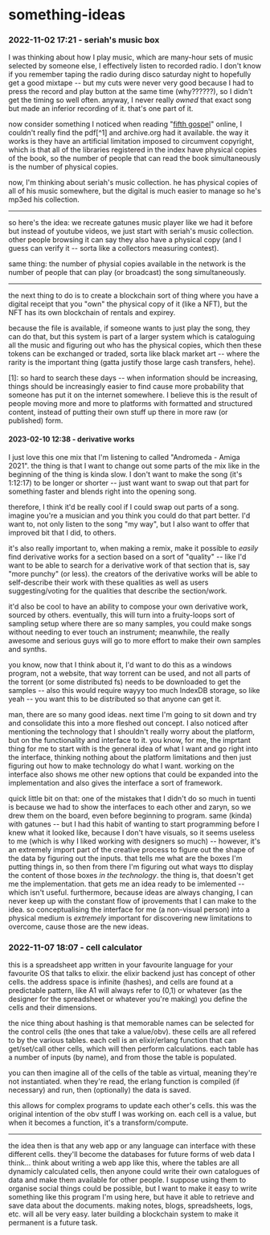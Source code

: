 # something-ideas

### 2022-11-02 17:21 - seriah's music box

I was thinking about how I play music, which are many-hour sets of music selected by someone else, I effectively listen to recorded radio. I don't know if you remember taping the radio during disco saturday night to hopefully get a good mixtape -- but my cuts were never very good because I had to press the record and play button at the same time (why??????), so I didn't get the timing so well often. anyway, I never really *owned* that exact song but made an inferior recording of it. that's one part of it.

now consider something I noticed when reading "[fifth gospel](/steiner/fifth-gospel.md)" online, I couldn't really find the pdf[^1] and archive.org had it available. the way it works is they have an artificial limitation imposed to circumvent copyright, which is that all of the libraries registered in the index have physical copies of the book, so the number of people that can read the book simultaneously is the number of physical copies.

now, I'm thinking about seriah's music collection. he has physical copies of all of his music somewhere, but the digital is much easier to manage so he's mp3ed his collection.

---

so here's the idea: we recreate gatunes music player like we had it before but instead of youtube videos, we just start with seriah's music collection. other people browsing it can say they also have a physical copy (and I guess can verify it -- sorta like a collectors measuring contest).

same thing: the number of physial copies available in the network is the number of people that can play (or broadcast) the song simultaneously.

---

the next thing to do is to create a blockchain sort of thing where you have a digital receipt that you "own" the physical copy of it (like a NFT), but the NFT has its own blockchain of rentals and expirey.

because the file is available, if someone wants to just play the song, they can do that, but this system is part of a larger system which is cataloguing all the music and figuring out who has the physical copies, which then these tokens can be exchanged or traded, sorta like black market art -- where the rarity is the important thing (gatta justify those large cash transfers, hehe).

[1]: so hard to search these days -- when information should be increasing, things should be increasingly easier to find cause more probability that someone has put it on the internet somewhere. I believe this is the result of people moving more and more to platforms with formatted and structured content, instead of putting their own stuff up there in more raw (or published) form.

#### 2023-02-10 12:38 - derivative works

I just love this one mix that I'm listening to called "Andromeda - Amiga 2021". the thing is that I want to change out some parts of the mix like in the beginning of the thing is kinda slow. I don't want to make the song (it's 1:12:17) to be longer or shorter -- just want want to swap out that part for something faster and blends right into the opening song.

therefore, I think it'd be really cool if I could swap out parts of a song. imagine you're a musician and you think you could do that part better. I'd want to, not only listen to the song "my way", but I also want to offer that improved bit that I did, to others.

it's also really important to, when making a remix, make it possible to *easily* find derivative works for a section based on a sort of "quality" -- like I'd want to be able to search for a derivative work of that section that is, say "more punchy" (or less). the creators of the derivative works will be able to self-describe their work with these qualities as well as users suggesting/voting for the qualities that describe the section/work.

it'd also be cool to have an ability to compose your own derivative work, sourced by others. eventually, this will turn into a fruity-loops sort of sampling setup where there are so many samples, you could make songs without needing to ever touch an instrument; meanwhile, the really awesome and serious guys will go to more effort to make their own samples and synths.

you know, now that I think about it, I'd want to do this as a windows program, not a website, that way torrent can be used, and not all parts of the torrent (or some distributed fs) needs to be downloaded to get the samples -- also this would require wayyy too much IndexDB storage, so like yeah -- you want this to be distributed so that anyone can get it.

man, there are so many good ideas. next time I'm going to sit down and try and consolidate this into a more fleshed out concept. I also noticed after mentioning the technology that I shouldn't really worry about the platform, but on the functionality and interface to it. you know, for me, the imprtant thing for me to start with is the general idea of what I want and go right into the interface, thinking nothing about the platform limitations and then just figuring out how to make technology do what I want. working on the interface also shows me other new options that could be expanded into the implementation and also gives the interface a sort of framework.

quick little bit on that: one of the mistakes that I didn't do so much in tuenti is because we had to show the interfaces to each other and zaryn, so we drew them on the board, even before beginning to program. same (kinda) with gatunes -- but I had this habit of wanting to start programming before I knew what it looked like, because I don't have visuals, so it seems useless to me (which  is why I liked working with designers so much) -- however, it's an extremely import part of the creative process to figure out the shape of the data by figuring out the inputs. that tells me what are the boxes I'm putting things in, so then from there I'm figuring out what ways tto display the content of those boxes *in the technology*. the thing is, that doesn't get me the implementation. that gets me an idea ready to be imlemented -- which isn't useful. furthermore, because ideas are always changing, I can never keep up with the constant flow of iprovements that I can make to the idea. so conceptualising the interface for me (a non-visual person) into a physical medium is *extremely* important for discovering new limitations to overcome, cause those are the new ideas.

### 2022-11-07 18:07 - cell calculator

this is a spreadsheet app written in your favourite language for your favourite OS that talks to elixir. the elixir backend just has concept of other cells. the address space is infinite (hashes), and cells are found at a predictable pattern, like A1 will always refer to (0,1) or whatever (as the designer for the spreadsheet or whatever you're making) you define the cells and their dimensions.

the nice thing about hashing is that memorable names can be selected for the control cells (the ones that take a value/obv). these cells are all refered to by the various tables. each cell is an elixir/erlang function that can get/set/call other cells, which will then perform calculations. each table has a number of inputs (by name), and from those the table is populated.

you can then imagine all of the cells of the table as virtual, meaning they're not instantiated. when they're read, the erlang function is compiled (if necessary) and run, then (optionally) the data is saved.

this allows for complex programs to update each other's cells. this was the original intention of the obv stuff I was working on. each cell is a value, but when it becomes a function, it's a transform/compute.

---

the idea then is that any web app or any language can interface with these different cells. they'll become the databases for future forms of web data I think... think about writing a web app like this, where the tables are all dynamicly calculated cells, then anyone could write their own catalogues of data and make them available for other people. I suppose using them to organise social things could be possible, but I want to make it easy to write something like this program I'm using here, but have it able to retrieve and save data about the documents. making notes, blogs, spreadsheets, logs, etc. will all be very easy. later building a blockchain system to make it permanent is a future task.
